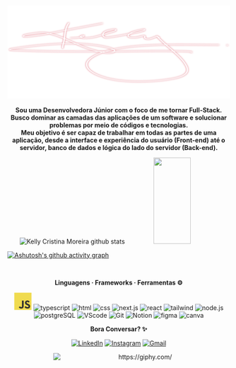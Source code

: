 <div align="center">
    <img src="./assignature.svg" alt="Kelly's Assignature" />
</div>

<p align="center"> 
<strong>
Sou uma Desenvolvedora Júnior com o foco de me tornar Full-Stack. <br>
Busco dominar as camadas das aplicações de um software e solucionar problemas por meio de códigos e tecnologias. <br>
Meu objetivo é ser capaz de trabalhar em todas as partes de uma aplicação, desde a interface e experiência do usuário (Front-end) até o servidor, banco de dados e lógica do lado do servidor (Back-end).<br>
</strong>
<p>
    
<div align="center">  
  <img width="49%" height="195px" src="https://github-readme-stats.vercel.app/api?username=kellymoreira&show_icons=true&count_private=true&hide_border=true&title_color=F1B4BB&icon_color=1F4172&text_color=FDF0F0&bg_color=132043" alt="Kelly Cristina Moreira github stats" /> 
  <img width="41%" height="195px" src="https://github-readme-stats.vercel.app/api/top-langs/?username=kellymoreira&layout=compact&hide_border=true&title_color=F1B4BB&text_color=FDF0F0&bg_color=132043" />
</div>


[![Ashutosh's github activity graph](https://github-readme-activity-graph.vercel.app/graph?username=kellymoreira&bg_color=132043&color=F1B4BB&line=F1B4BB&point=FDF0F0&area=true&hide_border=true)](https://github.com/ashutosh00710/github-readme-activity-graph)

<br>

<p align="center">
<strong>
Linguagens · Frameworks · Ferramentas ⚙️
</strong>
<p>

<div align="center">

<img src="https://raw.githubusercontent.com/devicons/devicon/master/icons/javascript/javascript-original.svg" alt="javascript" width="40" height="40"/>
<img src="https://cdn.jsdelivr.net/gh/devicons/devicon/icons/typescript/typescript-original.svg" alt="typescript" width="40" height="40"/>
<img src="https://cdn.jsdelivr.net/gh/devicons/devicon/icons/html5/html5-original.svg" alt="html" width="40" height="40"/>
<img src="https://cdn.jsdelivr.net/gh/devicons/devicon/icons/css3/css3-original.svg" alt="css" width="40" height="40"/>
<img src="https://cdn.jsdelivr.net/gh/devicons/devicon/icons/nextjs/nextjs-original.svg" alt="next.js" width="40" height="40"/>
<img src="https://cdn.jsdelivr.net/gh/devicons/devicon/icons/react/react-original.svg" alt="react" width="40" height="40"/>
<img src="https://cdn.jsdelivr.net/gh/devicons/devicon/icons/tailwindcss/tailwindcss-plain.svg" alt="tailwind" width="40" height="40"/>
<img src="https://cdn.jsdelivr.net/gh/devicons/devicon/icons/nodejs/nodejs-original.svg" alt="node.js" width="40" height="40"/>
<img src="https://cdn.jsdelivr.net/gh/devicons/devicon/icons/postgresql/postgresql-original.svg" alt="postgreSQL" width="40" height="40"/>
<img src="https://cdn.jsdelivr.net/gh/devicons/devicon/icons/vscode/vscode-original.svg" alt="VScode" width="40" height="40"/>
<img src="https://cdn.jsdelivr.net/gh/devicons/devicon/icons/git/git-original.svg" alt="Git" width="40" height="40"/>
<img src="https://noticon-static.tammolo.com/dgggcrkxq/image/upload/v1570106347/noticon/hx52ypkqqdzjdvd8iaid.svg" alt="Notion" width="40" height="40"/>
<img src="https://cdn.jsdelivr.net/gh/devicons/devicon/icons/figma/figma-original.svg" alt="figma" width="40" height="40"/>
<img src="https://cdn.jsdelivr.net/gh/devicons/devicon/icons/canva/canva-original.svg" alt="canva" width="40" height="40"/>
<br>

<p align="center">
<strong>
Bora Conversar? ✨
</strong>
<p>

<div align="center">

[![LinkedIn](https://img.shields.io/badge/LinkedIn-0077B5?style=for-the-badge&logo=linkedin&logoColor=white)](https://www.linkedin.com/in/kelly-cristina-moreira/)
[![Instagram](https://img.shields.io/badge/Instagram-E4405F?style=for-the-badge&logo=instagram&logoColor=white)](https://www.instagram.com/kellyyy_cris/)
[![Gmail](https://img.shields.io/badge/Gmail-D14836?style=for-the-badge&logo=gmail&logoColor=white)](mailto:kelly.moreira0510@gmail.com)
</div>


<div>
 <a href="https://giphy.com/" ><img src="https://media3.giphy.com/media/wAyLMQHWdkYAAO2RSd/giphy.gif?cid=ecf05e47xvwiy1m7sh4boxc0hu8zvv683w1354x3evnmf880&ep=v1_stickers_search&rid=giphy.gif&ct=s" img align="right" width="400" height="400" border="0" alt="https://giphy.com/" /></a><br /><a href="https://giphy.com/"></a>
</div>
